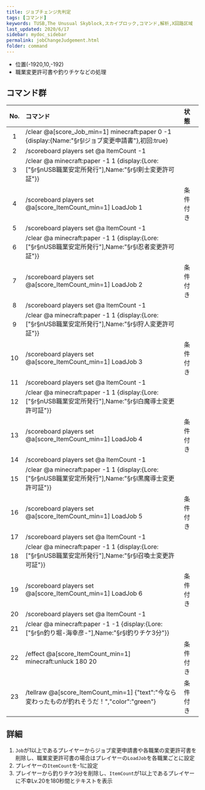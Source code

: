 ```yaml
---
title: ジョブチェンジ先判定
tags: [コマンド]
keywords: TUSB,The Unusual Skyblock,スカイブロック,コマンド,解析,X回路区域
last_updated: 2020/6/17
sidebar: mydoc_sidebar
permalink: jobChangeJudgement.html
folder: command
---
```


- 位置(-1920,10,-192)
- 職業変更許可書や釣りチケなどの処理

## コマンド群

|No.|コマンド|状態|
|:-:|:-|:-|
|1|/clear @a[score_Job_min=1] minecraft:paper 0 -1 {display:{Name:"§r§lジョブ変更申請書"},初回:true}|
|2|/scoreboard players set @a ItemCount -1|
|3|/clear @a minecraft:paper -1 1 {display:{Lore:["§r§nUSB職業安定所発行"],Name:"§r§l剣士変更許可証"}}|
|4|/scoreboard players set @a[score_ItemCount_min=1] LoadJob 1|条件付き|
|5|/scoreboard players set @a ItemCount -1|
|6|/clear @a minecraft:paper -1 1 {display:{Lore:["§r§nUSB職業安定所発行"],Name:"§r§l忍者変更許可証"}}|
|7|/scoreboard players set @a[score_ItemCount_min=1] LoadJob 2|条件付き|
|8|/scoreboard players set @a ItemCount -1|
|9|/clear @a minecraft:paper -1 1 {display:{Lore:["§r§nUSB職業安定所発行"],Name:"§r§l狩人変更許可証"}}|
|10|/scoreboard players set @a[score_ItemCount_min=1] LoadJob 3|条件付き|
|11|/scoreboard players set @a ItemCount -1|
|12|/clear @a minecraft:paper -1 1 {display:{Lore:["§r§nUSB職業安定所発行"],Name:"§r§l白魔導士変更許可証"}}|
|13|/scoreboard players set @a[score_ItemCount_min=1] LoadJob 4|条件付き|
|14|/scoreboard players set @a ItemCount -1|
|15|/clear @a minecraft:paper -1 1 {display:{Lore:["§r§nUSB職業安定所発行"],Name:"§r§l黒魔導士変更許可証"}}|
|16|/scoreboard players set @a[score_ItemCount_min=1] LoadJob 5|条件付き|
|17|/scoreboard players set @a ItemCount -1|
|18|/clear @a minecraft:paper -1 1 {display:{Lore:["§r§nUSB職業安定所発行"],Name:"§r§l召喚士変更許可証"}}|
|19|/scoreboard players set @a[score_ItemCount_min=1] LoadJob 6|条件付き|
|20|/scoreboard players set @a ItemCount -1|
|21|/clear @a minecraft:paper -1 -1 {display:{Lore:["§r§n釣り堀-海幸彦-"],Name:"§r§l釣りチケ3分"}}|
|22|/effect @a[score_ItemCount_min=1] minecraft:unluck 180 20|条件付き|
|23|/tellraw @a[score_ItemCount_min=1] {"text":"今なら変わったものが釣れそうだ！","color":"green"}|条件付き|

## 詳細

1. `Job`が1以上であるプレイヤーからジョブ変更申請書や各職業の変更許可書を削除し、職業変更許可書の場合はプレイヤーの`LoadJob`を各職業ごとに設定
2. プレイヤーの`ItemCount`を-1に設定
3. プレイヤーから釣りチケ3分を削除し、`ItemCount`が1以上であるプレイヤーに不幸Lv.20を180秒間とテキストを表示

[CommonGM]:/TUSB_Analysis/entity/TUSB_Analysis_Entity.html
[エンダーマイト]:/TUSB_Analysis/entity/TUSB_Analysis_Entity.html
[SystemKeeper]:/TUSB_Analysis/entity/TUSB_Analysis_Entity.html
[地下世界]:/TUSB_Analysis/entity/TUSB_Analysis_Entity.html
[クラウディア]:/TUSB_Analysis/entity/TUSB_Analysis_Entity.html
[テーブルマウンテン]:/TUSB_Analysis/entity/TUSB_Analysis_Entity.html
[ガリバーランド]:/TUSB_Analysis/entity/TUSB_Analysis_Entity.html
[トカルトコルデ]:/TUSB_Analysis/entity/TUSB_Analysis_Entity.html
[お試しセットの印玉]:/TUSB_Analysis/entity/TUSB_Analysis_Item.html
[ViewPoint(仮)]:/TUSB_Analysis/entity/TUSB_Analysis_Entity.html
[秒針]:/TUSB_Analysis/entity/TUSB_Analysis_Entity.html
[分針]:/TUSB_Analysis/entity/TUSB_Analysis_Entity.html
[時針]:/TUSB_Analysis/entity/TUSB_Analysis_Entity.html

[jobSave]:/TUSB_Analysis/others/TUSB_Analysis_Data.html
[jobLoad]:/TUSB_Analysis/others/TUSB_Analysis_Data.html

[お試しセットの印玉]:/TUSB_Analysis/others/TUSB_Analysis_Item.html

[メインクロック開始時リセットするもの]:/TUSB_Analysis/command/reset.html
[初回ログイン時処理]:/TUSB_Analysis/command/firstLoginProcessing.html
[ログイン時処理]:/TUSB_Analysis/command/loginProcessing.html
[ジョブチェンジ先判定]:/TUSB_Analysis/command/jobChangeJudgement.html
[ジョブセーブ]:/TUSB_Analysis/command/jobSave.html
[ジョブロード]:/TUSB_Analysis/command/jobLoad.html
[ステータス表示]:/TUSB_Analysis/command/statusDisplay.html
[攻略率表示]:/TUSB_Analysis/command/conquerDisplay.html
[ワープ処理ジョブ島・通常世界]:/TUSB_Analysis/command/warpProcessing.html
[KeepInventory確認]:/TUSB_Analysis/command/keepInventoryCheck.html
[満腹度修正]:/TUSB_Analysis/command/satietyFix.html
[経験値取得処理]:/TUSB_Analysis/command/expProcessing.html
[レベルアップ処理]:/TUSB_Analysis/command/levelupProcessing.html
[最大HP調整処理]:/TUSB_Analysis/command/hpFix.html
[難易度調整]:/TUSB_Analysis/command/difficultyAdjustment.html
[島攻略処理]:/TUSB_Analysis/command/conquerProcessing.html
[習得スキル取得]:/TUSB_Analysis/command/skillAcquisition.html
[時計島]:/TUSB_Analysis/command/clockIslandProcessing.html
[マクラウェル内部]:/TUSB_Analysis/command/insideMcLawell.html
[スコアボードの設定]:/TUSB_Analysis/command/setScoreboard.html
[メインクロック処理]:/TUSB_Analysis/command/mainclockProcessing.html
[SystemKeeper処理]:/TUSB_Analysis/command/systemKeeperProcessing.html
[かまど再設定]:/TUSB_Analysis/command/furnaceProcessing.html
[毎tick必ず最初に実行したいコマンド群]:/TUSB_Analysis/command/runFirst.html
[エリア侵入記録]:/TUSB_Analysis/command/areaRecord.html
